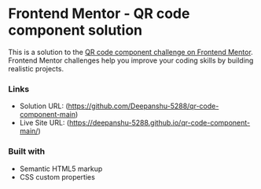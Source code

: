 # Frontend Mentor - QR code component solution

This is a solution to the [QR code component challenge on Frontend Mentor](https://www.frontendmentor.io/challenges/qr-code-component-iux_sIO_H). Frontend Mentor challenges help you improve your coding skills by building realistic projects. 

### Links

- Solution URL: (https://github.com/Deepanshu-5288/qr-code-component-main)
- Live Site URL: (https://deepanshu-5288.github.io/qr-code-component-main/)

### Built with

- Semantic HTML5 markup
- CSS custom properties


